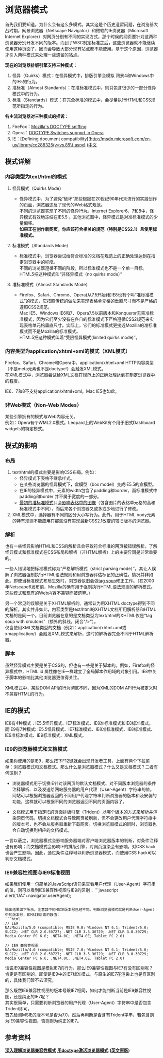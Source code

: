 # 浏览器模式

首先我们要知道，为什么会有这么多模式。其实这是个历史遗留问题，在浏览器大战时期，网景浏览器（Netscape Navigator）和微软的IE浏览器（Microsoft Internet Explorer）对网页分别有不同的实现方式，那个时候的网页要针对这两种浏览器分别开发不同的版本。而到了W3C制定标准之后，这些浏览器就不能继续使用这种页面了，因而会导致大部分现有站点都不能使用。基于这个原因，浏览器才引入两种模式来处理一些遗留的站点。

__现在的浏览器排版引擎支持三种模式：__

1. 怪异（Quirks）模式：在怪异模式中，排版引擎会模拟 网景4和Windows中的IE5的行为。
2. 准标准（Almost Standards）：在准标准模式中，则只包含很少的一部分怪异模式中的行为。
3. 标准（Standards）模式：在完全标准的模式中，会尽量执行HTML和CSS规范所指定的行为。

__各主流浏览器对三种模式的描诉：__

1. FireFox：[Mozilla's DOCTYPE sniffing](https://developer.mozilla.org/en-US/docs/Mozilla's_DOCTYPE_sniffing)
2. Opera：[DOCTYPE Switches support in Opera](http://www.opera.com/docs/specs/doctype/)
3. IE：[Defining document compatibility](http://msdn.microsoft.com/en-us/library/cc288325(v=vs.85\).aspx) ([中文](http://msdn.microsoft.com/zh-cn/library/cc288325(v=vs.85\).aspx))


## 模式详解

### 内容类型为text/html的模式

1. 怪异模式（Quirks Mode）
    * 怪异模式中，为了避免“破坏”那些根据在20世纪90年代末流行的实践创作的页面，浏览器违反了现代的Web格式规范。<br>
不同的浏览器实现了不同的怪异行为。Internet Explorer6、7和8中，怪异模式有效地冻结在IE5.5 。其他浏览器中，怪异模式是对准标准模式的少量偏移。<br>
__如果正在创作新网页，你应该符合相关的规范（特别是CSS2.1）且使用标准模式。__

2. 标准模式（Standards Mode）
    * 标准模式中，浏览器尝试给符合标准的文档在规范上的正确处理达到在指定浏览器中的程度。<br>
不同的浏览器遵循不同的阶段，所以标准模式也不是一个单一目标。<br>
HTML5把这种模式叫“非怪异模式（no quirks mode）”

3. 准标准模式（Almost Standards Mode）
    * Firefox、Safari、Chrome、Opera(从7.5开始)和IE8也有个叫“准标准模式”的模式，它按照传统的做法来实现表格单元格的垂直尺寸而不是严格的遵照CSS2规范。<br>
Mac IE5、Windows IE6和7、Opera7.5以前版本和Konqueror无需准标准模式，因为它们至少没有在各自的标准模式下严格遵循CSS2规范来实现表格单元格垂直尺寸。实际上，它们的标准模式更接近Mozilla的准标准模式而不是Mozilla的标准模式。<br>
HTML5把这种模式叫着“受限怪异模式(limited quirks mode)”。


### 内容类型为application/xhtml+xml的模式（XML模式）

Firefox、Safari、Chrome和Opera中，application/xhtml+xml HTTP内容类型（不是meta元素也不是doctype!）会触发XML模式。<br>
在XML模式中，浏览器尝试给XML文档在规范上的正确处理达到在制定浏览器中的程度。

IE6、7和8不支持application/xhtml+xml，Mac IE5也如此。


### 非Web模式（Non-Web Modes）

某些引擎拥有的模式与Web内容无关。<br>
例如：Opera有个WML2.0模式。Leopard上的WebKit有个用于旧式Dashboard widgets的特定模式。


## 模式的影响

### 布局

1. text/html的模式主要是影响CSS布局。例如：
    * 怪异模式下表格不继承样式。
    * 在某些浏览器的怪异模式下，盒模型（box model）变成IE5.5的盒模型。
    * 在IE的怪异模式中，元素的width包含了padding和border，而标准模式中padding和border 并不属于宽度的一部分。
    * [最初的准标准模式](http://meyerweb.com/eric/thoughts/2008/01/24/almost-target/)只会[影响表格中的图像](https://developer.mozilla.org/en-US/docs/Images,_Tables,_and_Mysterious_Gaps)（包含图片的表格单元格的高和标准模式中不同），而后来各个浏览器又或多或少地进行了修改。
2. XML模式中，选择器有不同的区分大小写行为。此外，用于HTML body元素的特有规则不能应用在那些没有实现最新CSS2.1改变的较旧版本的浏览器。

### 解析

也有一些怪异影响HTML和CSS的解析且会导致符合标准的网页被错误解析。了解怪异模式和标准模式在CSS布局和解析（非HTML解析）上的主要异同是非常重要的。

一些人错误地把标准模式称为“严格解析模式（strict parsing mode）”，其让人误解了浏览器强制执行HTML语法规则和用浏览器评估标记的正确性。情况并非如此。即使当标准模式布局生效时，浏览器依旧会做[tag soup](http://en.wikipedia.org/wiki/Tag_soup)修正工作。（在2000年Netscape6发布前，Mozilla的确有用于强制执行HTML语法规则的解析模式。这些模式和现有的Web内容不兼容而被遗弃。）

另一个常见的误解是关于XHTML解析的。通常认为用XHTML doctype得到不同的解析。其实并非如此，内容类型是text/html的XHTML文档所用解析器和HTML文档的是同一个。目前浏览器在意的是文档类型为text/html的XHTML仅是“tag soup with croutons”（额外的斜线，闭合"/>"）。<br>
仅当使用XML文档类型的文档（例如：application/xhtml+xml或xmapplication/）会触发XML模式来解析，这时的解析器完全不同于HTML解析器。

### 脚本

虽然怪异模式主要是关于CSS的，但也有一些是关于脚本的。例如，Firefox的怪异模式中，HTML id 属性像在IE一样建立了全局脚本作用域的对象引用。IE8中关于脚本的影响比其他浏览器更值得关注。

XML模式中，某些DOM API的行为彻底不同，因为XML的DOM API行为被定义时不兼容HTML的行为。


## IE的模式

IE8有4种模式：IE5.5怪异模式、IE7标准模式、IE8准标准模式和IE8标准模式，<br>
而IE9有7种模式: IE5.5怪异模式、IE7标准模式、IE8准标准模式、IE8标准模式、IE9准标准模式、IE9标准模式、XML模式。

### IE9的浏览器模式和文档模式

如果你使用的是IE9，那么按下F12键就会出现开发者工具，上面有两个下拉菜单：浏览器模式和文档模式。那么什么是浏览器模式？什么又是文档模式？二者有何区别？

* 浏览器模式用于切换IE针对该网页的默认文档模式、对不同版本浏览器的条件注释解析、以及发送给网站服务器的用户代理（User-Agent）字符串的值。网站可以根据浏览器返回的不同用户代理字符串判断浏览器的版本和及安装的功能，这样就可以根据不同的浏览器返回不同的页面内容了。

* 文档模式用于指定IE的页面排版引擎（Trident）以哪个版本的方式来解析并渲染网页代码。切换文档模式会导致网页被刷新，但不会更改用户代理字符串中的版本号，也不会从服务器重新下载网页。切换浏览器模式的同时，浏览器也会自动切换到相应的文档模式。

一言以蔽之，浏览器模式会影响服务器端对客户端浏览器版本的判断，对条件注释也有影响；而文档模式会影响IE的排版引擎，对网页渲染会有影响，对CSS hack也会产生影响。因此，通过条件注释可以判断浏览器模式，而使用CSS hack可以判断文档模式。

### IE9兼容性视图与IE9标准视图

如果我们使用一句简单的JavaScript语句来查看用户代理（User-Agent）字符串的值，则可以看到IE9兼容性视图与IE9的区别：
‵‵`javascript
    alert('UA:'+navigator.userAgent);  
```

输出结果如下所示，注意其中的MSIE版本号已经不同。判断浏览器模式就是判断User-Agent中的版本号，即MSIE后面的数值：
```html
// IE9  
UA:Mozilla/5.0 (compatible; MSIE 9.0; Windows NT 6.1; Trident/5.0; SLCC2; .NET CLR 2.0.50727; .NET CLR 3.5.30729; .NET CLR 3.0.30729; Media Center PC 6.0; .NET4.0C; .NET4.0E; Tablet PC 2.0)  
 
// IE9 兼容性视图  
UA:Mozilla/4.0 (compatible; MSIE 7.0; Windows NT 6.1; Trident/5.0; SLCC2; .NET CLR 2.0.50727; .NET CLR 3.5.30729; .NET CLR 3.0.30729; Media Center PC 6.0; .NET4.0C; .NET4.0E; Tablet PC 2.0) 
```

话说IE9兼容性视图是模拟IE7的行为，那么IE9兼容性视图与IE7有没有区别呢？<br>
肯定是有区别的，即使是IE9中的IE7标准模式，与原生的IE7在渲染上也是有区别的，具体我们暂不去深究。

那么既然IE9兼容性视图的版本号跟IE7相同，如何才能判断当前是IE9兼容性视图，还是纯正的IE7呢？<br>
其实很简单，只需要判断浏览器的用户代理（User-Agent）字符串中是否包含Trident即可。<br>
首先检测MSIE的版本号是否为7.0，然后再判断是否含有Trident字串，若包含则为IE9兼容性视图，否则则为纯正的IE7。


## 参考资料

__[深入理解浏览器兼容性模式](http://www.csdn.net/article/2012-10-22/2811049-Understanding-the-browser-compatibility-)__
__[用doctype激活浏览器模式](http://dancewithnet.com/2009/06/14/activating-browser-modes-with-doctype/)__ __([英文原版](http://hsivonen.iki.fi/doctype/))__

